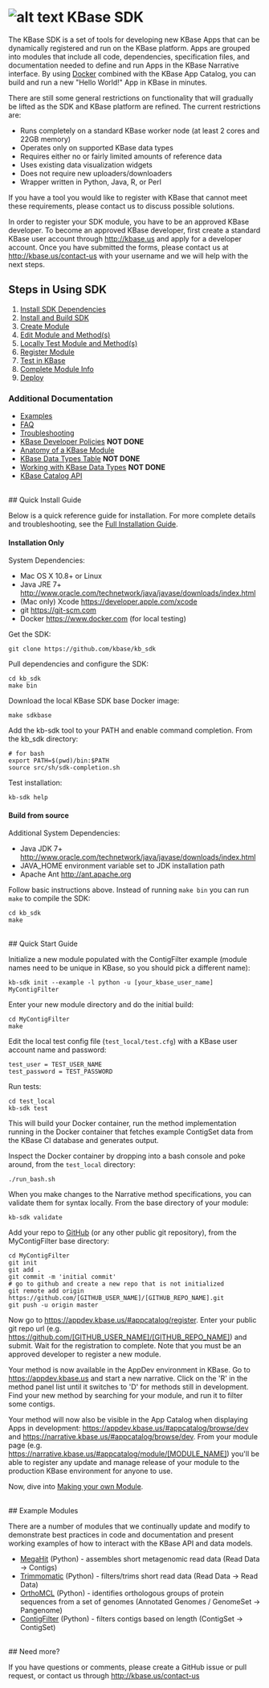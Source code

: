 # ![alt text](https://avatars2.githubusercontent.com/u/1263946?v=3&s=84 "KBase") KBase SDK

The KBase SDK is a set of tools for developing new KBase Apps that can be dynamically registered and run on the KBase platform.  Apps are grouped into modules that include all code, dependencies, specification files, and documentation needed to define and run Apps in the KBase Narrative interface.  By using [Docker](https://www.docker.com) combined with the KBase App Catalog, you can build and run a new "Hello World!" App in KBase in minutes.

There are still some general restrictions on functionality that will gradually be lifted as the SDK and KBase platform are refined.  The current restrictions are:

- Runs completely on a standard KBase worker node (at least 2 cores and 22GB memory)
- Operates only on supported KBase data types
- Requires either no or fairly limited amounts of reference data
- Uses existing data visualization widgets
- Does not require new uploaders/downloaders
- Wrapper written in Python, Java, R, or Perl

If you have a tool you would like to register with KBase that cannot meet these requirements, please contact us to discuss possible solutions.

In order to register your SDK module, you have to be an approved KBase developer.  To become an approved KBase developer, first create a standard KBase user account through http://kbase.us and apply for a developer account.  Once you have submitted the forms, please contact us at http://kbase.us/contact-us with your username and we will help with the next steps.


## <A NAME="steps"></A>Steps in Using SDK
1. [Install SDK Dependencies](doc/kb_sdk_dependencies.md)
2. [Install and Build SDK](doc/kb_sdk_install_and_build.md)
3. [Create Module](doc/kb_sdk_create_module.md)
4. [Edit Module and Method(s)](doc/kb_sdk_edit_module.md)
5. [Locally Test Module and Method(s)](doc/kb_sdk_local_test_module.md)
6. [Register Module](doc/kb_sdk_register_module.md)
7. [Test in KBase](doc/kb_sdk_test_in_kbase.md)
8. [Complete Module Info](doc/kb_sdk_complete_module_info.md)
9. [Deploy](doc/kb_sdk_deploy.md)

### Additional Documentation
- [Examples](#examples)
- [FAQ](doc/FAQ.md)
- [Troubleshooting](doc/kb_sdk_troubleshooting.md)
- [KBase Developer Policies](https://github.com/kbase/project_guides/blob/master/SDK_Guidelines.md) **NOT DONE**
- [Anatomy of a KBase Module](doc/module_overview.md)
- [KBase Data Types Table](doc/kb_sdk_data_types_table.md) **NOT DONE**
- [Working with KBase Data Types](doc/kb_sdk_data_types.md) **NOT DONE**
- [KBase Catalog API](https://github.com/kbase/catalog/blob/master/catalog.spec)

<!--NOT DONE

- (Combine [Module Testing Framework](doc/testing.md) with [Debugging Your Module](doc/Docker_deployment.md))
- KBase SDK Coding Style Guide and Best Practices
- Wrapping an Existing Command-Line Tool
- Using Custom Reference Data 
- Managing Your Module Release Cycle
- KBase Interface Description Language (KIDL) Guide
- Visualization Widget Development Guide
-->


<br>
## Quick Install Guide

Below is a quick reference guide for installation.  For more complete details and troubleshooting, see the [Full Installation Guide](doc/installation.md).

#### Installation Only

System Dependencies:

- Mac OS X 10.8+ or Linux
- Java JRE 7+ http://www.oracle.com/technetwork/java/javase/downloads/index.html
- (Mac only) Xcode https://developer.apple.com/xcode
- git https://git-scm.com
- Docker https://www.docker.com (for local testing)

Get the SDK:

    git clone https://github.com/kbase/kb_sdk

Pull dependencies and configure the SDK:

    cd kb_sdk
    make bin

Download the local KBase SDK base Docker image:

    make sdkbase 

Add the kb-sdk tool to your PATH and enable command completion.  From the kb_sdk directory:

    # for bash
    export PATH=$(pwd)/bin:$PATH
    source src/sh/sdk-completion.sh

Test installation:

    kb-sdk help


#### Build from source

Additional System Dependencies:

- Java JDK 7+ http://www.oracle.com/technetwork/java/javase/downloads/index.html
- JAVA_HOME environment variable set to JDK installation path
- Apache Ant http://ant.apache.org

Follow basic instructions above.  Instead of running `make bin` you can run `make` to compile the SDK:

    cd kb_sdk
    make

<br>
## Quick Start Guide

Initialize a new module populated with the ContigFilter example (module names need to be unique in KBase, so you should pick a different name):

    kb-sdk init --example -l python -u [your_kbase_user_name] MyContigFilter

Enter your new module directory and do the initial build:

    cd MyContigFilter
    make

Edit the local test config file (`test_local/test.cfg`) with a KBase user account name and password:

    test_user = TEST_USER_NAME
    test_password = TEST_PASSWORD

Run tests:

    cd test_local
    kb-sdk test

This will build your Docker container, run the method implementation running in the Docker container that fetches example ContigSet data from the KBase CI database and generates output.

Inspect the Docker container by dropping into a bash console and poke around, from the `test_local` directory:
    
    ./run_bash.sh

When you make changes to the Narrative method specifications, you can validate them for syntax locally.  From the base directory of your module:

    kb-sdk validate

Add your repo to [GitHub](http://github.com) (or any other public git repository), from the MyContigFilter base directory:

    cd MyContigFilter
    git init
    git add .
    git commit -m 'initial commit'
    # go to github and create a new repo that is not initialized
    git remote add origin https://github.com/[GITHUB_USER_NAME]/[GITHUB_REPO_NAME].git
    git push -u origin master

Now go to https://appdev.kbase.us/#appcatalog/register.  Enter your public git repo url (e.g. https://github.com/[GITHUB_USER_NAME]/[GITHUB_REPO_NAME]) and submit.  Wait for the registration to complete.  Note that you must be an approved developer to register a new module.

Your method is now available in the AppDev environment in KBase. Go to https://appdev.kbase.us and start a new narrative.  Click on the 'R' in the method panel list until it switches to 'D' for methods still in development.  Find your new method by searching for your module, and run it to filter some contigs.

Your method will now also be visible in the App Catalog when displaying Apps in development: https://appdev.kbase.us/#appcatalog/browse/dev and https://narrative.kbase.us/#appcatalog/browse/dev.  From your module page (e.g. https://narrative.kbase.us/#appcatalog/module/[MODULE_NAME]) you'll be able to register any update and manage release of your module to the production KBase environment for anyone to use.

Now, dive into [Making your own Module](doc/kb_sdk_dependencies.md).


<br>
## <A NAME="examples"></A>Example Modules

There are a number of modules that we continually update and modify to demonstrate best practices in code and documentation and present working examples of how to interact with the KBase API and data models.

 - [MegaHit](https://github.com/msneddon/kb_megahit) (Python) - assembles short metagenomic read data (Read Data -> Contigs)
 - [Trimmomatic](https://github.com/psdehal/Trimmomatic) (Python) - filters/trims short read data (Read Data -> Read Data)
 - [OrthoMCL](https://github.com/rsutormin/PangenomeOrthomcl) (Python) - identifies orthologous groups of protein sequences from a set of genomes (Annotated Genomes / GenomeSet -> Pangenome)
 - [ContigFilter](https://github.com/msneddon/ContigFilter) (Python) - filters contigs based on length (ContigSet -> ContigSet)


<br>
## Need more?

If you have questions or comments, please create a GitHub issue or pull request, or contact us through http://kbase.us/contact-us
